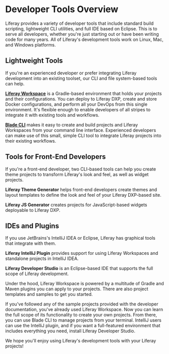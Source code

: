 # Developer Tools Overview

Liferay provides a variety of developer tools that include standard build scripting, lightweight CLI utilities, and full IDE based on Eclipse. This is to serve all developers, whether you're just starting out or have been writing code for many years. All of Liferay's development tools work on Linux, Mac, and Windows platforms.

## Lightweight Tools

If you're an experienced developer or prefer integrating Liferay development into an existing toolset, our CLI and file system-based tools can help. 

[**Liferay Workspace**](./liferay-workspace/what-is-liferay-workspace.md) is a Gradle-based environment that holds your projects and their configurations. You can deploy to Liferay DXP, create and store Docker configurations, and perform all your DevOps from this single environment. It's flexible enough to enable developers of all stripes to integrate it with existing tools and workflows. 

[**Blade CLI**](./blade-cli/installing-and-updating-blade-cli.md) makes it easy to create and build projects and Liferay Workspaces from your command line interface. Experienced developers can make use of this small, simple CLI tool to integrate Liferay projects into their existing workflows. 

## Tools for Front-End Developers

If you're a front-end developer, two CLI-based tools can help you create theme projects to transform Liferay's look and feel, as well as widget projects. 

**Liferay Theme Generator** helps front-end developers create themes and layout templates to define the look and feel of your Liferay DXP-based site.

**Liferay JS Generator** creates projects for JavaScript-based widgets deployable to Liferay DXP.

## IDEs and Plugins

If you use JetBrains's IntelliJ IDEA or Eclipse, Liferay has graphical tools that integrate with them. 

**Liferay IntelliJ Plugin** provides support for using Liferay Workspaces and standalone projects in IntelliJ IDEA.

**Liferay Developer Studio** is an Eclipse-based IDE that supports the full scope of Liferay development.

Under the hood, Liferay Workspace is powered by a multitude of Gradle and Maven plugins you can apply to your projects. There are also project templates and samples to get you started.

If you've followed any of the sample projects provided with the developer documentation, you've already used Liferay Workspace. Now you can learn the full scope of its functionality to create your own projects. From there, you can use Blade CLI to manage projects from your terminal. IntelliJ users can use the IntelliJ plugin, and if you want a full-featured environment that includes everything you need, install Liferay Developer Studio.

We hope you'll enjoy using Liferay's development tools with your Liferay projects!
